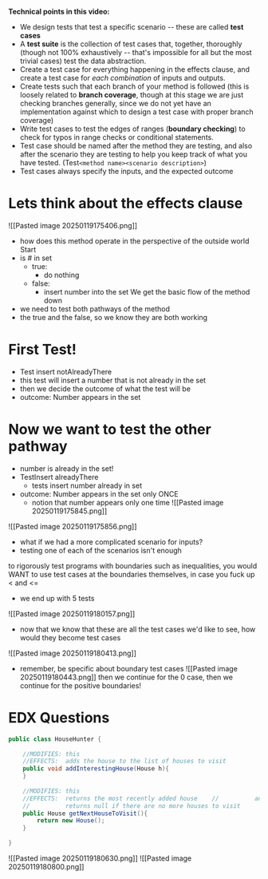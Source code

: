 **Technical points in this video:**

- We design tests that test a specific scenario -- these are called **test cases**
- A **test suite** is the collection of test cases that, together, thoroughly (though not 100% exhaustively -- that's impossible for all but the most trivial cases) test the data abstraction.
- Create a test case for everything happening in the effects clause, and create a test case for _each combination_ of inputs and outputs.  
- Create tests such that each branch of your method is followed (this is loosely related to **branch coverage**, though at this stage we are just checking branches generally, since we do not yet have an implementation against which to design a test case with proper branch coverage) 
- Write test cases to test the edges of ranges (**boundary checking**) to check for typos in range checks or conditional statements.
- Test case should be named after the method they are testing, and also after the scenario they are testing to help you keep track of what you have tested. (Test`<method name><scenario description>`)
- Test cases always specify the inputs, and the expected outcome

# Lets think about the effects clause
![[Pasted image 20250119175406.png]]
- how does this method operate in the perspective of the outside world
Start
- is # in set
	- true: 
		- do nothing
	- false:
		- insert number into the set
We get the basic flow of the method down
- we need to test both pathways of the method
- the true and the false, so we know they are both working

# First Test!
- Test insert notAlreadyThere
- this test will insert a number that is not already in the set
- then we decide the outcome of what the test will be
- outcome: Number appears in the set

# Now we want to test the other pathway
- number is already in the set!
- TestInsert alreadyThere
	- tests insert number already in set
- outcome: Number appears in the set only ONCE
	- notion that number appears only one time
![[Pasted image 20250119175845.png]]

![[Pasted image 20250119175856.png]]
- what if we had a more complicated scenario for inputs?
- testing one of each of the scenarios isn't enough

to rigorously test programs with boundaries such as inequalities, you would WANT to use test cases at the boundaries themselves, in case you fuck up < and <=
- we end up with 5 tests

![[Pasted image 20250119180157.png]]
- now that we know that these are all the test cases we'd like to see, how would they become test cases

![[Pasted image 20250119180413.png]]
- remember, be specific about boundary test cases
![[Pasted image 20250119180443.png]]
then we continue for the 0 case, then we continue for the positive boundaries!

# EDX Questions
```java
public class HouseHunter {  
      
    //MODIFIES: this  
    //EFFECTS:  adds the house to the list of houses to visit    
    public void addInterestingHouse(House h){  
    }  
  
    //MODIFIES: this  
    //EFFECTS:  returns the most recently added house    //          and takes it off the list of houses to visit;  
    //          returns null if there are no more houses to visit    
    public House getNextHouseToVisit(){  
        return new House();  
    }  
  
}
```
![[Pasted image 20250119180630.png]]
![[Pasted image 20250119180800.png]]
